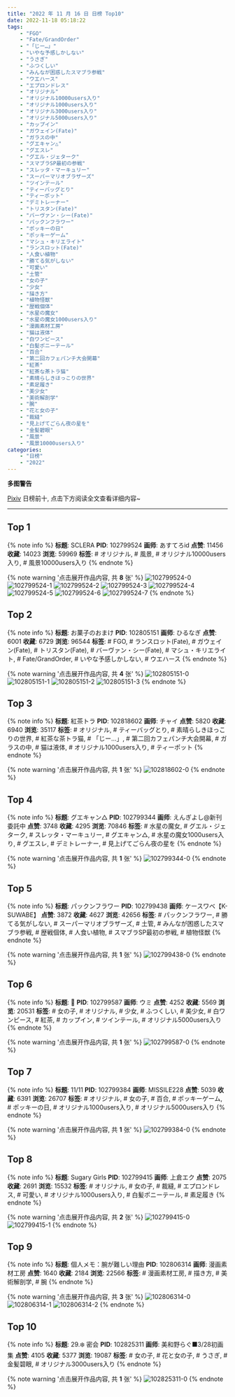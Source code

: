 ```yaml
---
title: "2022 年 11 月 16 日 日榜 Top10"
date: 2022-11-18 05:18:22
tags:
    - "FGO"
    - "Fate/GrandOrder"
    - "「じー…」"
    - "いやな予感しかしない"
    - "うさぎ"
    - "ふつくしい"
    - "みんなが困惑したスマブラ参戦"
    - "ウエハース"
    - "エプロンドレス"
    - "オリジナル"
    - "オリジナル10000users入り"
    - "オリジナル1000users入り"
    - "オリジナル3000users入り"
    - "オリジナル5000users入り"
    - "カップイン"
    - "ガウェイン(Fate)"
    - "ガラスの中"
    - "グエキャン△"
    - "グエスレ"
    - "グエル・ジェターク"
    - "スマブラSP最初の参戦"
    - "スレッタ・マーキュリー"
    - "スーパーマリオブラザーズ"
    - "ツインテール"
    - "ティーバッグとり"
    - "ティーポット"
    - "デミトレーナー"
    - "トリスタン(Fate)"
    - "バーヴァン・シー(Fate)"
    - "パックンフラワー"
    - "ポッキーの日"
    - "ポッキーゲーム"
    - "マシュ・キリエライト"
    - "ランスロット(Fate)"
    - "人食い植物"
    - "勝てる気がしない"
    - "可愛い"
    - "土管"
    - "女の子"
    - "少女"
    - "描き方"
    - "植物怪獣"
    - "歴戦個体"
    - "水星の魔女"
    - "水星の魔女1000users入り"
    - "漫画素材工房"
    - "猫は液体"
    - "白ワンピース"
    - "白髪ポニーテール"
    - "百合"
    - "第二回カフェパンチ大会開幕"
    - "紅茶"
    - "紅茶な茶トラ猫"
    - "素晴らしきほっこりの世界"
    - "素足履き"
    - "美少女"
    - "美術解剖学"
    - "腕"
    - "花と女の子"
    - "裁縫"
    - "見上げてごらん夜の星を"
    - "金髪碧眼"
    - "風景"
    - "風景10000users入り"
categories:
    - "日榜"
    - "2022"
---
```


<i class="fa fa-triangle-exclamation"></i>**多图警告**<i class="fa fa-triangle-exclamation"></i>

[Pixiv](https://www.pixiv.net/) 日榜前十, 点击下方阅读全文查看详细内容~

<!-- more -->

---

## Top 1

{% note info %}
**标题**: SCLERA
**PID**: 102799524 **画师**: あすてろid
**点赞**: 11456 **收藏**: 14023 **浏览**: 59969
**标签**: # オリジナル, # 風景, # オリジナル10000users入り, # 風景10000users入り
{% endnote %}

{% note warning '点击展开作品内容, 共 **8** 张' %}
![102799524-0](https://i.pixiv.re/img-original/img/2022/11/15/00/00/56/102799524_p0.png)
![102799524-1](https://i.pixiv.re/img-original/img/2022/11/15/00/00/56/102799524_p1.png)
![102799524-2](https://i.pixiv.re/img-original/img/2022/11/15/00/00/56/102799524_p2.png)
![102799524-3](https://i.pixiv.re/img-original/img/2022/11/15/00/00/56/102799524_p3.png)
![102799524-4](https://i.pixiv.re/img-original/img/2022/11/15/00/00/56/102799524_p4.png)
![102799524-5](https://i.pixiv.re/img-original/img/2022/11/15/00/00/56/102799524_p5.png)
![102799524-6](https://i.pixiv.re/img-original/img/2022/11/15/00/00/56/102799524_p6.png)
![102799524-7](https://i.pixiv.re/img-original/img/2022/11/15/00/00/56/102799524_p7.png)
{% endnote %}

## Top 2

{% note info %}
**标题**: お菓子のおまけ
**PID**: 102805151 **画师**: ひるなぎ
**点赞**: 6001 **收藏**: 6729 **浏览**: 96544
**标签**: # FGO, # ランスロット(Fate), # ガウェイン(Fate), # トリスタン(Fate), # バーヴァン・シー(Fate), # マシュ・キリエライト, # Fate/GrandOrder, # いやな予感しかしない, # ウエハース
{% endnote %}

{% note warning '点击展开作品内容, 共 **4** 张' %}
![102805151-0](https://i.pixiv.re/img-original/img/2022/11/15/06/00/02/102805151_p0.jpg)
![102805151-1](https://i.pixiv.re/img-original/img/2022/11/15/06/00/02/102805151_p1.jpg)
![102805151-2](https://i.pixiv.re/img-original/img/2022/11/15/06/00/02/102805151_p2.jpg)
![102805151-3](https://i.pixiv.re/img-original/img/2022/11/15/06/00/02/102805151_p3.jpg)
{% endnote %}

## Top 3

{% note info %}
**标题**: 紅茶トラ
**PID**: 102818602 **画师**: チャイ
**点赞**: 5820 **收藏**: 6940 **浏览**: 35117
**标签**: # オリジナル, # ティーバッグとり, # 素晴らしきほっこりの世界, # 紅茶な茶トラ猫, # 「じー…」, # 第二回カフェパンチ大会開幕, # ガラスの中, # 猫は液体, # オリジナル1000users入り, # ティーポット
{% endnote %}

{% note warning '点击展开作品内容, 共 **1** 张' %}
![102818602-0](https://i.pixiv.re/img-original/img/2022/11/15/20/30/01/102818602_p0.png)
{% endnote %}

## Top 4

{% note info %}
**标题**: グエキャン△
**PID**: 102799344 **画师**: えんぎよし@新刊委託中
**点赞**: 3748 **收藏**: 4295 **浏览**: 70846
**标签**: # 水星の魔女, # グエル・ジェターク, # スレッタ・マーキュリー, # グエキャン△, # 水星の魔女1000users入り, # グエスレ, # デミトレーナー, # 見上げてごらん夜の星を
{% endnote %}

{% note warning '点击展开作品内容, 共 **1** 张' %}
![102799344-0](https://i.pixiv.re/img-original/img/2022/11/15/00/00/10/102799344_p0.png)
{% endnote %}

## Top 5

{% note info %}
**标题**: パックンフラワー
**PID**: 102799438 **画师**: ケースワベ【K-SUWABE】
**点赞**: 3872 **收藏**: 4627 **浏览**: 42656
**标签**: # パックンフラワー, # 勝てる気がしない, # スーパーマリオブラザーズ, # 土管, # みんなが困惑したスマブラ参戦, # 歴戦個体, # 人食い植物, # スマブラSP最初の参戦, # 植物怪獣
{% endnote %}

{% note warning '点击展开作品内容, 共 **1** 张' %}
![102799438-0](https://i.pixiv.re/img-original/img/2022/11/15/00/00/22/102799438_p0.png)
{% endnote %}

## Top 6

{% note info %}
**标题**: 💙
**PID**: 102799587 **画师**: ウミ
**点赞**: 4252 **收藏**: 5569 **浏览**: 20531
**标签**: # 女の子, # オリジナル, # 少女, # ふつくしい, # 美少女, # 白ワンピース, # 紅茶, # カップイン, # ツインテール, # オリジナル5000users入り
{% endnote %}

{% note warning '点击展开作品内容, 共 **1** 张' %}
![102799587-0](https://i.pixiv.re/img-original/img/2022/11/15/00/01/45/102799587_p0.jpg)
{% endnote %}

## Top 7

{% note info %}
**标题**: 11/11
**PID**: 102799384 **画师**: MISSILE228
**点赞**: 5039 **收藏**: 6391 **浏览**: 26707
**标签**: # オリジナル, # 女の子, # 百合, # ポッキーゲーム, # ポッキーの日, # オリジナル1000users入り, # オリジナル5000users入り
{% endnote %}

{% note warning '点击展开作品内容, 共 **1** 张' %}
![102799384-0](https://i.pixiv.re/img-original/img/2022/11/15/00/00/15/102799384_p0.jpg)
{% endnote %}

## Top 8

{% note info %}
**标题**: Sugary Girls
**PID**: 102799415 **画师**: 上倉エク
**点赞**: 2075 **收藏**: 2691 **浏览**: 15532
**标签**: # オリジナル, # 女の子, # 裁縫, # エプロンドレス, # 可愛い, # オリジナル1000users入り, # 白髪ポニーテール, # 素足履き
{% endnote %}

{% note warning '点击展开作品内容, 共 **2** 张' %}
![102799415-0](https://i.pixiv.re/img-original/img/2022/11/15/00/00/19/102799415_p0.jpg)
![102799415-1](https://i.pixiv.re/img-original/img/2022/11/15/00/00/19/102799415_p1.jpg)
{% endnote %}

## Top 9

{% note info %}
**标题**: 個人メモ：腕が難しい理由
**PID**: 102806314 **画师**: 漫画素材工房
**点赞**: 1640 **收藏**: 2184 **浏览**: 22566
**标签**: # 漫画素材工房, # 描き方, # 美術解剖学, # 腕
{% endnote %}

{% note warning '点击展开作品内容, 共 **3** 张' %}
![102806314-0](https://i.pixiv.re/img-original/img/2022/11/15/08/00/02/102806314_p0.jpg)
![102806314-1](https://i.pixiv.re/img-original/img/2022/11/15/08/00/02/102806314_p1.jpg)
![102806314-2](https://i.pixiv.re/img-original/img/2022/11/15/08/00/02/102806314_p2.jpg)
{% endnote %}

## Top 10

{% note info %}
**标题**: 29.❄️ 密会
**PID**: 102825311 **画师**: 美和野らぐ■3/28初画集
**点赞**: 4105 **收藏**: 5377 **浏览**: 19087
**标签**: # 女の子, # 花と女の子, # うさぎ, # 金髪碧眼, # オリジナル3000users入り
{% endnote %}

{% note warning '点击展开作品内容, 共 **1** 张' %}
![102825311-0](https://i.pixiv.re/img-original/img/2022/11/16/00/00/16/102825311_p0.png)
{% endnote %}
